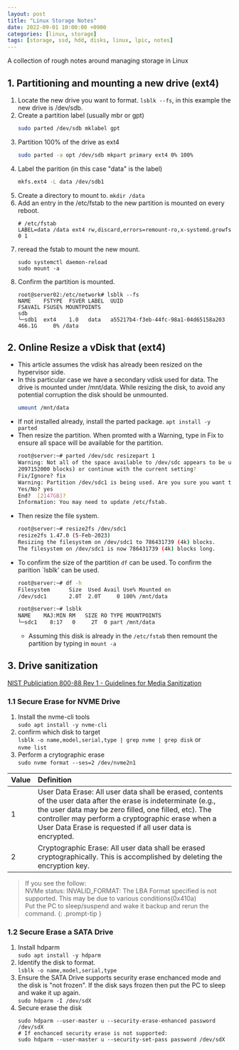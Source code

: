 ```yaml
---
layout: post
title: "Linux Storage Notes"
date: 2022-09-01 10:00:00 +0900
categories: [linux, storage]
tags: [storage, ssd, hdd, disks, linux, lpic, notes]
---
```


A collection of rough notes around managing storage in Linux

## 1. Partitioning and mounting a new drive (ext4)

1. Locate the new drive you want to format. `lsblk --fs`, in this example the new drive is /dev/sdb.
2. Create a partition label (usually mbr or gpt)
   ```bash
   sudo parted /dev/sdb mklabel gpt
   ```
3. Partition 100% of the drive as ext4
   ```bash
   sudo parted -a opt /dev/sdb mkpart primary ext4 0% 100%
   ```
4. Label the parition (in this case "data" is the label) 
   ```bash
   mkfs.ext4 -L data /dev/sdb1
   ```
5. Create a directory to mount to. `mkdir /data`
6. Add an entry in the /etc/fstab to the new partition is mounted on every reboot. 
   ```
   # /etc/fstab
   LABEL=data /data ext4 rw,discard,errors=remount-ro,x-systemd.growfs 0 1
   ```
7. reread the fstab to mount the new mount. 
   ```
   sudo systemctl daemon-reload
   sudo mount -a
   ```
8. Confirm the partition is mounted. 
   ```shell
   root@server02:/etc/network# lsblk --fs
   NAME    FSTYPE  FSVER LABEL  UUID                                 FSAVAIL FSUSE% MOUNTPOINTS
   sdb                                                                              
   └─sdb1  ext4    1.0   data   a55217b4-f3eb-44fc-98a1-04d65158a203  466.1G     0% /data
   ```

## 2. Online Resize a vDisk that (ext4)

- This article assumes the vdisk has already been resized on the hypervisor side. 
- In this particular case we have a secondary vdisk used for data. The drive is mounted under /mnt/data. 
While resizing the disk, to avoid any potential corruption the disk should be unmounted. 
   ```bash
   umount /mnt/data
   ```
- If not installed already, install the parted package. `apt install -y parted`
- Then resize the partition. When promted with a Warning, type in Fix to ensure all space will be available for the partition. 
   ```bash
   root@server:~# parted /dev/sdc resizepart 1
   Warning: Not all of the space available to /dev/sdc appears to be used, you can fix the GPT to use all of the space (an extra
   2097152000 blocks) or continue with the current setting? 
   Fix/Ignore? fix                                                     
   Warning: Partition /dev/sdc1 is being used. Are you sure you want to continue?
   Yes/No? yes                                                               
   End?  [2147GB]?                                                           
   Information: You may need to update /etc/fstab.
   ```
- Then resize the file system.
   ```bash
   root@server:~# resize2fs /dev/sdc1                                         
   resize2fs 1.47.0 (5-Feb-2023)
   Resizing the filesystem on /dev/sdc1 to 786431739 (4k) blocks.
   The filesystem on /dev/sdc1 is now 786431739 (4k) blocks long.
   ```
- To confirm the size of the partition `df` can be used. To confirm the parition `lsblk' can be used. 
   ```bash
   root@server:~# df -h
   Filesystem      Size  Used Avail Use% Mounted on
   /dev/sdc1       2.0T  2.0T     0 100% /mnt/data
   
   root@server:~# lsblk
   NAME    MAJ:MIN RM   SIZE RO TYPE MOUNTPOINTS
   └─sdc1    8:17   0     2T  0 part /mnt/data
   ```
  - Assuming this disk is already in the `/etc/fstab` then remount the partition by typing in `mount -a`
 
  
## 3. Drive sanitization

[NIST Publiciation 800-88 Rev 1 - Guidelines for Media Sanitization](https://nvlpubs.nist.gov/nistpubs/specialpublications/nist.sp.800-88r1.pdf)

### 1.1 Secure Erase for NVME Drive


1. Install the nvme-cli tools \
`sudo apt install -y nvme-cli`
2. confirm which disk to target  \
`lsblk -o name,model,serial,type | grep nvme | grep disk` or \
`nvme list`
3. Perform a crytographic erase \
 `sudo nvme format --ses=2 /dev/nvme2n1`

| Value | Definition |
| :- | :-
| 1 | 	User Data Erase: All user data shall be erased, contents of the user data after the erase is indeterminate (e.g., the user data may be zero filled, one filled, etc). The controller may perform a cryptographic erase when a User Data Erase is requested if all user data is encrypted. |
| 2 | Cryptographic Erase: All user data shall be erased cryptographically. This is accomplished by deleting the encryption key.|


> If you see the follow: \
NVMe status: INVALID_FORMAT: The LBA Format specified is not supported. This may be due to various conditions(0x410a) \
Put the PC to sleep/suspend and wake it backup and rerun the command. 
{: .prompt-tip }

### 1.2 Secure Erase a SATA Drive

1. Install hdparm \
`sudo apt install -y hdparm`
2. Identify the disk to format. \
`lsblk -o name,model,serial,type`
3. Ensure the SATA Drive supports security erase enchanced mode and the disk is "not frozen". If the disk says frozen then put the PC to sleep and wake it up again. \
`sudo hdparm -I /dev/sdX`
4. Secure erase the disk
   ```shell
   sudo hdparm --user-master u --security-erase-enhanced password /dev/sdX
   # If enchanced security erase is not supported:
   sudo hdparm --user-master u --security-set-pass password /dev/sdX
   ```


   
